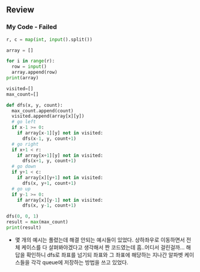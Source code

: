 ## Review
### My Code - Failed
```python
r, c = map(int, input().split())

array = []

for i in range(r):
  row = input()
  array.append(row)
print(array)

visited=[]
max_count=[]

def dfs(x, y, count):
  max_count.append(count)
  visited.append(array[x][y])
  # go left
  if x-1 >= 0:
    if array[x-1][y] not in visited:
      dfs(x-1, y, count+1)
  # go right
  if x+1 < r:
    if array[x+1][y] not in visited:
      dfs(x+1, y, count+1)
  # go down
  if y+1 < c:
    if array[x][y+1] not in visited:
      dfs(x, y+1, count+1)
  # go up
  if y-1 >= 0:
    if array[x][y-1] not in visited:
      dfs(x, y-1, count+1)

dfs(0, 0, 1)
result = max(max_count)
print(result)
```
- 몇 개의 예시는 풀렸는데 해결 안되는 예시들이 있었다. 상하좌우로 이동하면서 전체 케이스를 다 살펴봐야겠다고 생각해서 짠 코드였는데 흠..어디서 걸린걸까... 해답을 확인하니 dfs로 좌표를 넘기되 좌표와 그 좌표에 해당하는 지나간 알파벳 케이스들을 각각 queue에 저장하는 방법을 쓰고 있었다.
